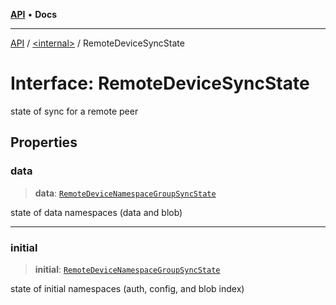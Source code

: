 [**API**](../../README.md) • **Docs**

***

[API](../../README.md) / [\<internal\>](../README.md) / RemoteDeviceSyncState

# Interface: RemoteDeviceSyncState

state of sync for a remote peer

## Properties

### data

> **data**: [`RemoteDeviceNamespaceGroupSyncState`](RemoteDeviceNamespaceGroupSyncState.md)

state of data namespaces (data and blob)

***

### initial

> **initial**: [`RemoteDeviceNamespaceGroupSyncState`](RemoteDeviceNamespaceGroupSyncState.md)

state of initial namespaces (auth, config, and blob index)
